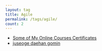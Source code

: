 ```yaml
---
layout: tag
title: Agile
permalink: /tags/agile/
count: 2
---
```


- [Some of My Online Courses Certificates](https://samirpaulb.github.io/blog-jekyll/posts/some-of-my-online-courses-certificates/)
- [juseoge daehan gomin](https://khbrst.github.io/dev/think-about-comment/)
